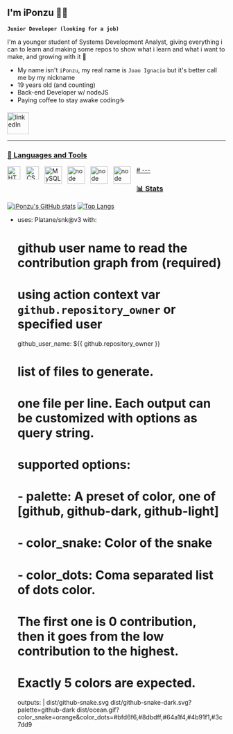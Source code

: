 ## I'm iPonzu 🏄‍♂️

**`Junior Developer (looking for a job)`**

I'm a younger student of Systems Development Analyst, giving everything i can to learn and making some repos to show what i learn and what i want to make, and growing with it 🌱
- My name isn't `iPonzu`, my real name is `Joao Ignacio` but it's better call me by my nickname
- 19 years old (and counting)
- Back-end Developer w/ nodeJS
- Paying coffee to stay awake coding☕


<p align="left">
    <a href="https://github.com/iPonzu?tab=repositories">
    <a href="https://www.linkedin.com/in/joao-ignacio-castro-franco-634873232/">
    <img alt="linkedIn" width="50px" style="padding-right:10px;" title="profile"
    src="https://cdn-icons-png.flaticon.com/512/174/174857.png">
</p>

---
### 🧰 Languages and Tools

<img align="left" alt="HTML" width="30px" style="padding-right:10px;" src="https://cdn.jsdelivr.net/gh/devicons/devicon/icons/html5/html5-plain.svg" />
<img align="left" alt="CSS" width="30px" style="padding-right:10px;" src="https://cdn.jsdelivr.net/gh/devicons/devicon/icons/css3/css3-plain.svg" />
<img align="left" alt="MySQL" width="40px" style="padding-right:10px;" src="https://cdn.jsdelivr.net/gh/devicons/devicon/icons/mysql/mysql-original-wordmark.svg" />
<img align="left" alt="node" width="40px" style="padding-right:10px;" src="https://cdn.jsdelivr.net/gh/devicons/devicon@latest/icons/nodejs/nodejs-original.svg" />
<img align="left" alt="node" width="40px" style="padding-right:10px;" src="https://cdn.jsdelivr.net/gh/devicons/devicon@latest/icons/git/git-original.svg" />
<img align="left" alt="node" width="40px" style="padding-right:10px;" src="https://cdn.jsdelivr.net/gh/devicons/devicon@latest/icons/react/react-original.svg" />                   
#
---

### 📊 Stats
[![iPonzu's GitHub stats](https://github-readme-stats.vercel.app/api?username=iPonzu&layout=compact&theme=radical&card_width=350px)](https://github.com/anuraghazra/github-readme-stats)
[![Top Langs](https://github-readme-stats.vercel.app/api/top-langs/?username=iPonzu&show_icons=true&theme=radical)](https://github.com/KaduFloresta/github-readme-stats)

- uses: Platane/snk@v3
  with:
    # github user name to read the contribution graph from (**required**)
    # using action context var `github.repository_owner` or specified user
    github_user_name: ${{ github.repository_owner }}

    # list of files to generate.
    # one file per line. Each output can be customized with options as query string.
    #
    #  supported options:
    #  - palette:     A preset of color, one of [github, github-dark, github-light]
    #  - color_snake: Color of the snake
    #  - color_dots:  Coma separated list of dots color.
    #                 The first one is 0 contribution, then it goes from the low contribution to the highest.
    #                 Exactly 5 colors are expected.
    outputs: |
      dist/github-snake.svg
      dist/github-snake-dark.svg?palette=github-dark
      dist/ocean.gif?color_snake=orange&color_dots=#bfd6f6,#8dbdff,#64a1f4,#4b91f1,#3c7dd9
